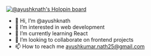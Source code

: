 [![@ayushknath's Holopin board](https://holopin.me/ayushknath)](https://holopin.io/@ayushknath)

- 👋 Hi, I’m @ayushknath
- 👀 I’m interested in web development
- 🌱 I’m currently learning React
- 💞️ I’m looking to collaborate on frontend projects
- 📫 How to reach me ayushkumar.nath25@gmail.com

<!---
ayushknath/ayushknath is a ✨ special ✨ repository because its `README.md` (this file) appears on your GitHub profile.
You can click the Preview link to take a look at your changes.
--->
